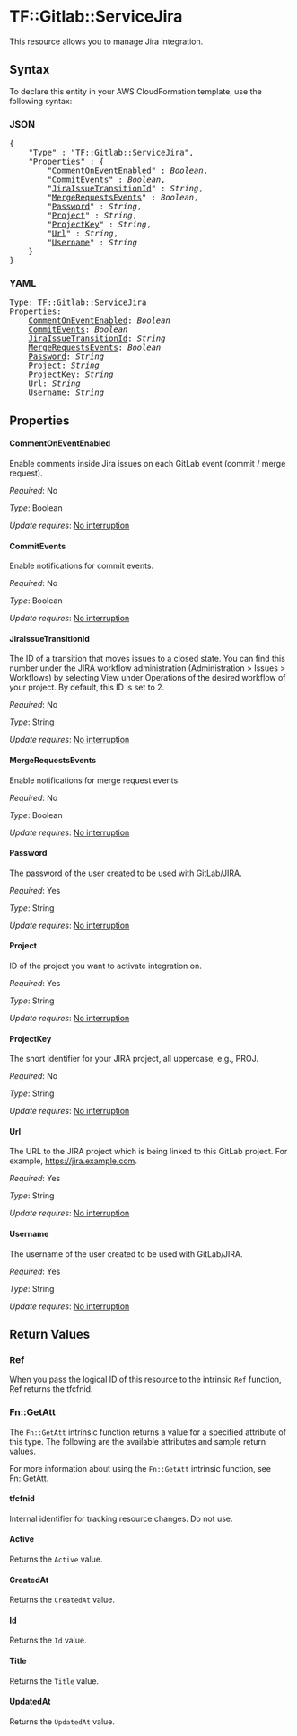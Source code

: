# TF::Gitlab::ServiceJira

This resource allows you to manage Jira integration.

## Syntax

To declare this entity in your AWS CloudFormation template, use the following syntax:

### JSON

<pre>
{
    "Type" : "TF::Gitlab::ServiceJira",
    "Properties" : {
        "<a href="#commentoneventenabled" title="CommentOnEventEnabled">CommentOnEventEnabled</a>" : <i>Boolean</i>,
        "<a href="#commitevents" title="CommitEvents">CommitEvents</a>" : <i>Boolean</i>,
        "<a href="#jiraissuetransitionid" title="JiraIssueTransitionId">JiraIssueTransitionId</a>" : <i>String</i>,
        "<a href="#mergerequestsevents" title="MergeRequestsEvents">MergeRequestsEvents</a>" : <i>Boolean</i>,
        "<a href="#password" title="Password">Password</a>" : <i>String</i>,
        "<a href="#project" title="Project">Project</a>" : <i>String</i>,
        "<a href="#projectkey" title="ProjectKey">ProjectKey</a>" : <i>String</i>,
        "<a href="#url" title="Url">Url</a>" : <i>String</i>,
        "<a href="#username" title="Username">Username</a>" : <i>String</i>
    }
}
</pre>

### YAML

<pre>
Type: TF::Gitlab::ServiceJira
Properties:
    <a href="#commentoneventenabled" title="CommentOnEventEnabled">CommentOnEventEnabled</a>: <i>Boolean</i>
    <a href="#commitevents" title="CommitEvents">CommitEvents</a>: <i>Boolean</i>
    <a href="#jiraissuetransitionid" title="JiraIssueTransitionId">JiraIssueTransitionId</a>: <i>String</i>
    <a href="#mergerequestsevents" title="MergeRequestsEvents">MergeRequestsEvents</a>: <i>Boolean</i>
    <a href="#password" title="Password">Password</a>: <i>String</i>
    <a href="#project" title="Project">Project</a>: <i>String</i>
    <a href="#projectkey" title="ProjectKey">ProjectKey</a>: <i>String</i>
    <a href="#url" title="Url">Url</a>: <i>String</i>
    <a href="#username" title="Username">Username</a>: <i>String</i>
</pre>

## Properties

#### CommentOnEventEnabled

Enable comments inside Jira issues on each GitLab event (commit / merge request).

_Required_: No

_Type_: Boolean

_Update requires_: [No interruption](https://docs.aws.amazon.com/AWSCloudFormation/latest/UserGuide/using-cfn-updating-stacks-update-behaviors.html#update-no-interrupt)

#### CommitEvents

Enable notifications for commit events.

_Required_: No

_Type_: Boolean

_Update requires_: [No interruption](https://docs.aws.amazon.com/AWSCloudFormation/latest/UserGuide/using-cfn-updating-stacks-update-behaviors.html#update-no-interrupt)

#### JiraIssueTransitionId

The ID of a transition that moves issues to a closed state. You can find this number under the JIRA workflow administration (Administration > Issues > Workflows) by selecting View under Operations of the desired workflow of your project. By default, this ID is set to 2.

_Required_: No

_Type_: String

_Update requires_: [No interruption](https://docs.aws.amazon.com/AWSCloudFormation/latest/UserGuide/using-cfn-updating-stacks-update-behaviors.html#update-no-interrupt)

#### MergeRequestsEvents

Enable notifications for merge request events.

_Required_: No

_Type_: Boolean

_Update requires_: [No interruption](https://docs.aws.amazon.com/AWSCloudFormation/latest/UserGuide/using-cfn-updating-stacks-update-behaviors.html#update-no-interrupt)

#### Password

The password of the user created to be used with GitLab/JIRA.

_Required_: Yes

_Type_: String

_Update requires_: [No interruption](https://docs.aws.amazon.com/AWSCloudFormation/latest/UserGuide/using-cfn-updating-stacks-update-behaviors.html#update-no-interrupt)

#### Project

ID of the project you want to activate integration on.

_Required_: Yes

_Type_: String

_Update requires_: [No interruption](https://docs.aws.amazon.com/AWSCloudFormation/latest/UserGuide/using-cfn-updating-stacks-update-behaviors.html#update-no-interrupt)

#### ProjectKey

The short identifier for your JIRA project, all uppercase, e.g., PROJ.

_Required_: No

_Type_: String

_Update requires_: [No interruption](https://docs.aws.amazon.com/AWSCloudFormation/latest/UserGuide/using-cfn-updating-stacks-update-behaviors.html#update-no-interrupt)

#### Url

The URL to the JIRA project which is being linked to this GitLab project. For example, https://jira.example.com.

_Required_: Yes

_Type_: String

_Update requires_: [No interruption](https://docs.aws.amazon.com/AWSCloudFormation/latest/UserGuide/using-cfn-updating-stacks-update-behaviors.html#update-no-interrupt)

#### Username

The username of the user created to be used with GitLab/JIRA.

_Required_: Yes

_Type_: String

_Update requires_: [No interruption](https://docs.aws.amazon.com/AWSCloudFormation/latest/UserGuide/using-cfn-updating-stacks-update-behaviors.html#update-no-interrupt)

## Return Values

### Ref

When you pass the logical ID of this resource to the intrinsic `Ref` function, Ref returns the tfcfnid.

### Fn::GetAtt

The `Fn::GetAtt` intrinsic function returns a value for a specified attribute of this type. The following are the available attributes and sample return values.

For more information about using the `Fn::GetAtt` intrinsic function, see [Fn::GetAtt](https://docs.aws.amazon.com/AWSCloudFormation/latest/UserGuide/intrinsic-function-reference-getatt.html).

#### tfcfnid

Internal identifier for tracking resource changes. Do not use.

#### Active

Returns the <code>Active</code> value.

#### CreatedAt

Returns the <code>CreatedAt</code> value.

#### Id

Returns the <code>Id</code> value.

#### Title

Returns the <code>Title</code> value.

#### UpdatedAt

Returns the <code>UpdatedAt</code> value.

